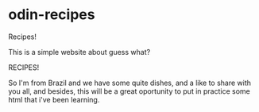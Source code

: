# odin-recipes
Recipes!

This is a simple website about guess what?

RECIPES!

So I'm from Brazil and we have some quite dishes, and a like to share with you all, and besides, this will be a great oportunity to put in practice some html that i've been learning.
